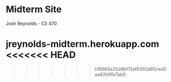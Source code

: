 Midterm Site
============

Josh Reynolds - CS 470 

jreynolds-midterm.herokuapp.com
<<<<<<< HEAD
=======

>>>>>>> b189b5e20a9bf13af6592d85cea5aa82b9fb7ab0
